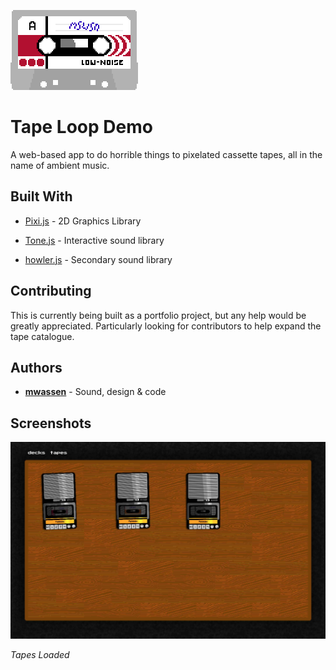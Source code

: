 ![tape](img/tape.png)



# Tape Loop Demo

A web-based app to do horrible things to pixelated cassette tapes, all in the name of ambient music.



## Built With

* [Pixi.js](http://www.pixijs.com/) - 2D Graphics Library
* [Tone.js](https://tonejs.github.io/) - Interactive sound library

* [howler.js](https://howlerjs.com/) - Secondary sound library



## Contributing

This is currently being built as a portfolio project, but any help would be greatly appreciated. Particularly looking for contributors to help expand the tape catalogue.



## Authors

* [**mwassen**](https://github.com/mwassen) - Sound, design & code



## Screenshots

![Screenshot1](./img/Screenshot1.jpeg)

*Tapes Loaded*

